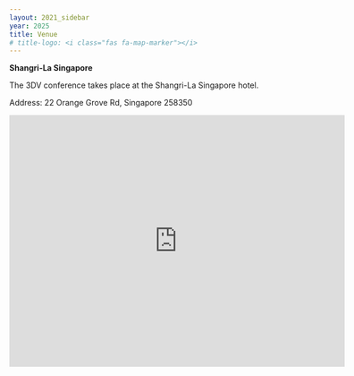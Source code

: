 ```yaml
---
layout: 2021_sidebar
year: 2025
title: Venue
# title-logo: <i class="fas fa-map-marker"></i> 
---
```


<b>Shangri-La Singapore</b>
<!-- <br>
[Talstrasse 49a, 7270 Davos Platz](https://goo.gl/maps/LBGMxjuT6ijv57vW7)<br> -->
The 3DV conference takes place at the Shangri-La Singapore hotel.

Address: 22 Orange Grove Rd, Singapore 258350

<!-- <div class="col-md-12 assia" style="text-align: center">
<iframe src="https://www.google.com/maps/embed?pb=!1m14!1m8!1m3!1d10924.649885885656!2d9.830758!3d46.8011054!3m2!1i1024!2i768!4f13.1!3m3!1m2!1s0x4784a6a94c04726d%3A0xf16b06b0dbdd99a7!2sDavos%20Congress%20Centre!5e0!3m2!1sen!2sch!4v1683885075347!5m2!1sen!2sch" width="600" height="450" style="border:0;" allowfullscreen="" loading="lazy" referrerpolicy="no-referrer-when-downgrade"></iframe>
</div> -->

<!-- The entrance to the congress center is best reached from the busstop <b>Hertistrasse, Davos Platz</b>. -->

<iframe src="https://www.google.com/maps/embed?pb=!1m18!1m12!1m3!1d36813.446007056176!2d103.79763870404774!3d1.2844357670127962!2m3!1f0!2f0!3f0!3m2!1i1024!2i768!4f13.1!3m3!1m2!1s0x31da19f472454f5d%3A0x41ef95aa79073f8b!2sShangri-La%20Singapore!5e1!3m2!1sde!2sch!4v1732610002183!5m2!1sde!2sch" width="600" height="450" style="border:0;" allowfullscreen="" loading="lazy" referrerpolicy="no-referrer-when-downgrade"></iframe>




